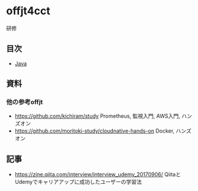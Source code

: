 # offjt4cct
研修

## 目次

- [Java](./java/README.md)

## 資料

### 他の参考offjt

- https://github.com/kichiram/study
Prometheus, 監視入門, AWS入門, ハンズオン
- https://github.com/moritoki-study/cloudnative-hands-on
Docker, ハンズオン

## 記事
- https://zine.qiita.com/interview/interview_udemy_20170906/
QiitaとUdemyでキャリアアップに成功したユーザーの学習法
